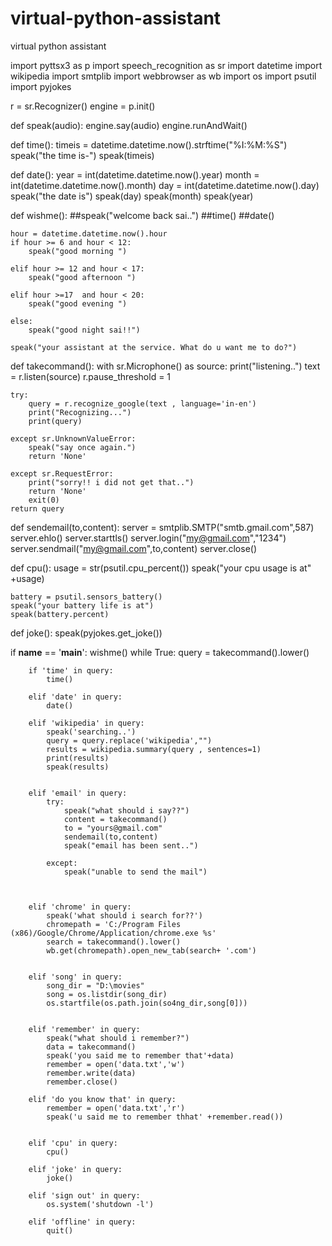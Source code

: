 # virtual-python-assistant
virtual python assistant

import pyttsx3 as p
import speech_recognition as sr
import datetime
import wikipedia
import smtplib
import webbrowser as wb
import os
import psutil
import  pyjokes

r = sr.Recognizer()
engine = p.init()

def speak(audio):
    engine.say(audio)
    engine.runAndWait()

def time():
    timeis = datetime.datetime.now().strftime("%I:%M:%S")
    speak("the time is-")
    speak(timeis)



def date():
    year = int(datetime.datetime.now().year)
    month = int(datetime.datetime.now().month)
    day = int(datetime.datetime.now().day)
    speak("the date is")
    speak(day)
    speak(month)
    speak(year)

def wishme():
    ##speak("welcome back sai..")
    ##time()
    ##date()

    hour = datetime.datetime.now().hour
    if hour >= 6 and hour < 12:
        speak("good morning ")

    elif hour >= 12 and hour < 17:
        speak("good afternoon ")

    elif hour >=17  and hour < 20:
        speak("good evening ")

    else:
        speak("good night sai!!")

    speak("your assistant at the service. What do u want me to do?")


def takecommand():
    with sr.Microphone() as source:
        print("listening..")
        text = r.listen(source)
        r.pause_threshold = 1

    try:
        query = r.recognize_google(text , language='in-en')
        print("Recognizing...")
        print(query)

    except sr.UnknownValueError:
        speak("say once again.")
        return 'None'

    except sr.RequestError:
        print("sorry!! i did not get that..")
        return 'None'
        exit(0)
    return query


def sendemail(to,content):
    server = smtplib.SMTP("smtb.gmail.com",587)
    server.ehlo()
    server.starttls()
    server.login("my@gmail.com","1234")
    server.sendmail("my@gmail.com",to,content)
    server.close()


def cpu():
    usage = str(psutil.cpu_percent())
    speak("your cpu usage is at" +usage)

    battery = psutil.sensors_battery()
    speak("your battery life is at")
    speak(battery.percent)


def joke():
    speak(pyjokes.get_joke())


if __name__ == '__main__':
    wishme()
    while True:
        query = takecommand().lower()

        if 'time' in query:
            time()

        elif 'date' in query:
            date()

        elif 'wikipedia' in query:
            speak('searching..')
            query = query.replace('wikipedia',"")
            results = wikipedia.summary(query , sentences=1)
            print(results)
            speak(results)


        elif 'email' in query:
            try:
                speak("what should i say??")
                content = takecommand()
                to = "yours@gmail.com"
                sendemail(to,content)
                speak("email has been sent..")

            except:
                speak("unable to send the mail")



        elif 'chrome' in query:
            speak('what should i search for??')
            chromepath = 'C:/Program Files (x86)/Google/Chrome/Application/chrome.exe %s'
            search = takecommand().lower()
            wb.get(chromepath).open_new_tab(search+ '.com')


        elif 'song' in query:
            song_dir = "D:\movies"
            song = os.listdir(song_dir)
            os.startfile(os.path.join(so4ng_dir,song[0]))


        elif 'remember' in query:
            speak("what should i remember?")
            data = takecommand()
            speak('you said me to remember that'+data)
            remember = open('data.txt','w')
            remember.write(data)
            remember.close()

        elif 'do you know that' in query:
            remember = open('data.txt','r')
            speak('u said me to remember thhat' +remember.read())


        elif 'cpu' in query:
            cpu()

        elif 'joke' in query:
            joke()

        elif 'sign out' in query:
            os.system('shutdown -l')

        elif 'offline' in query:
            quit()





